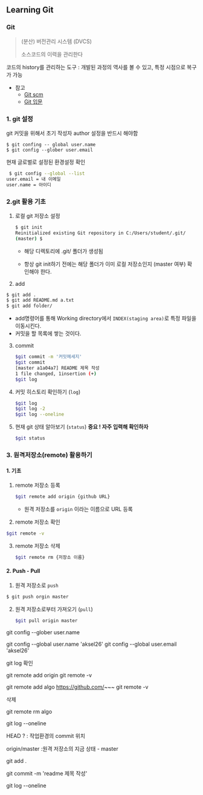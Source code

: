 ## Learning Git

### Git

> (분산) 버전관리 시스템 (DVCS)
>
> 소스코드의 이력을 관리한다

코드의 history를 관리하는 도구
	: 개발된 과정의 역사를 볼 수 있고, 특정 시점으로 복구가 가능

- 참고
  - [Git scm](https://git-scm.com/book/ko/v2)
  - [Git 입문](https://backlog.com/git-tutorial/kr/)

### 1. git 설정

git 커밋을 위해서 초기 작성자 author 설정을 반드시 해야함

```
$ git confing -- global user.name
$ git config --glober user.email
```

현재 글로벌로 설정된 환경설정 확인

```bash
 $ git config --global --list
user.email = 내 이메일
user.name = 아이디
```

### 2.git 활용 기초

1. 로컬 git 저장소 설정

   ```bash
   $ git init
   Reinitialized existing Git repository in C:/Users/student/.git/
   (master) $
   ```

   - 해당 디렉토리에 .git/ 폴더가 생성됨

   - 항상 git init하기 전에는 해당 폴더가 이미 로컬 저장소인지 (master 여부) 확인해야 한다.

     

2.  add

   ```bash
   $ git add .
   $ git add README.md a.txt
   $ git add folder/
   ```

   - add명령어를 통해 Working directory에서 `INDEX(staging area)`로 특정 파일을 이동시킨다.
   - 커밋을 할 목록에 쌓는 것이다.

3. commit

   ```bash
   $git commit -m '커밋메세지'
   $git commit 
   [master a1a04a7] README 제목 작성
   1 file changed, 1insertion (+)
   $git log
   ```

4. 커밋 히스토리 확인하기 (`log`)

   ```bash
   $git log
   $git log -2
   $git log --oneline
   ```

5. 현재 git 상태 알아보기 (`status`) **중요 ! 자주 입력해 확인하자**

   ```bash
   $git status
   ```

### 3. 원격저장소(remote) 활용하기

#### 	1. 기초

1. remote 저장소 등록

   ```bash
   $git remote add origin {github URL}
   ```

   - 원격 저장소를 `origin` 이라는 이름으로 URL 등록

2.  remote 저장소 확인

   ```bash
   $git remote -v
   ```

3. remote 저장소 삭제

   ```bash
   $git remote rm {저장소 이름}
   ```

#### 2. Push - Pull

1.  원격 저장소로 `push`

   ```bash
   $ git push orgin master
   ```

2. 원격 저장소로부터 가져오기 (`pull`)

   ```bash
   $git pull origin master
   ```

   





git config --glober user.name


git config --global user.name 'aksel26'
git config --global user.email 'aksel26'

git log 확인



git remote add origin 
git remote -v



git remote add algo https://github.com/~~~
git remote -v



삭제

git remote rm algo



git log --oneline

HEAD ?
	: 작업환경의 commit 위치

origin/master
	:원격 저장소의 지금 상태 - master



git add .

git commit -m 'readme 제목 작성'

git log --oneline